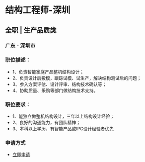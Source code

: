 
# 结构工程师-深圳
## 全职  |  生产品质类
### 广东 - 深圳市

### 职位描述：
- 1、负责智能家庭产品整机结构设计；
- 2、负责设计后投模，跟踪试模、试生产，解决结构测试后的问题；
- 3、参入方案评估、设计评审、结构技术确认等；
- 4、协助质量、采购等部门做结构技术支持。

### 职位要求：
- 1、能独立做整机结构设计，三年以上结构设计经验；
- 2、良好的沟通能力，有团队精神；
- 3、本科以上学历，有智能产品或IPC设计经验者优先
### 申请方式
- <a href="mailto:hr@tuya.com?subject=求职简历-结构工程师-深圳-来自GitHub">立即申请</a>